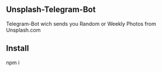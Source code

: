 ## Unsplash-Telegram-Bot
Telegram-Bot wich sends you Random or Weekly Photos from Unsplash.com

## Install

  npm i
